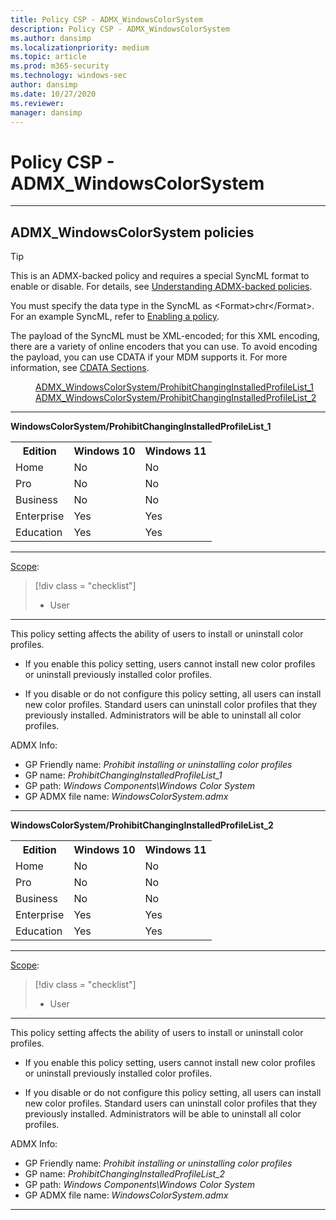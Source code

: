 ```yaml
---
title: Policy CSP - ADMX_WindowsColorSystem
description: Policy CSP - ADMX_WindowsColorSystem
ms.author: dansimp
ms.localizationpriority: medium
ms.topic: article
ms.prod: m365-security
ms.technology: windows-sec
author: dansimp
ms.date: 10/27/2020
ms.reviewer: 
manager: dansimp
---
```


# Policy CSP - ADMX_WindowsColorSystem

<hr/>

<!--Policies-->
## ADMX_WindowsColorSystem policies  

> [!TIP]
> This is an ADMX-backed policy and requires a special SyncML format to enable or disable. For details, see [Understanding ADMX-backed policies](./understanding-admx-backed-policies.md).
> 
> You must specify the data type in the SyncML as &lt;Format&gt;chr&lt;/Format&gt;. For an example SyncML, refer to [Enabling a policy](./understanding-admx-backed-policies.md#enabling-a-policy).
> 
> The payload of the SyncML must be XML-encoded; for this XML encoding, there are a variety of online encoders that you can use. To avoid encoding the payload, you can use CDATA if your MDM supports it. For more information, see [CDATA Sections](http://www.w3.org/TR/REC-xml/#sec-cdata-sect).

<dl>
  <dd>
    <a href="#admx-windowscolorsystem-prohibitchanginginstalledprofilelist_1">ADMX_WindowsColorSystem/ProhibitChangingInstalledProfileList_1</a>
  </dd>
  <dd>
    <a href="#admx-windowscolorsystem-prohibitchanginginstalledprofilelist_2">ADMX_WindowsColorSystem/ProhibitChangingInstalledProfileList_2</a>
  </dd>
</dl>


<hr/>

<!--Policy-->
<a href="" id="admx-windowscolorsystem-prohibitchanginginstalledprofilelist_1"></a>**WindowsColorSystem/ProhibitChangingInstalledProfileList_1**  

<!--SupportedSKUs-->
<table>
<tr>
    <th>Edition</th>
    <th>Windows 10</th>
    <th>Windows 11</th>
</tr>
<tr>
    <td>Home</td>
    <td>No</td>
    <td>No</td>
</tr>
<tr>
    <td>Pro</td>
    <td>No</td>
    <td>No</td>
</tr>
<tr>
    <td>Business</td>
    <td>No</td>
    <td>No</td>
</tr>
<tr>
    <td>Enterprise</td>
    <td>Yes</td>
    <td>Yes</td>
</tr>
<tr>
    <td>Education</td>
    <td>Yes</td>
    <td>Yes</td>
</tr>
</table>

<!--/SupportedSKUs-->
<hr/>

<!--Scope-->
[Scope](./policy-configuration-service-provider.md#policy-scope):

> [!div class = "checklist"]
> * User

<hr/>

<!--/Scope-->
<!--Description-->
This policy setting affects the ability of users to install or uninstall color profiles.  

- If you enable this policy setting, users cannot install new color profiles or uninstall previously installed color profiles.  

- If you disable or do not configure this policy setting, all users can install new color profiles. Standard users can uninstall color profiles that they previously installed. Administrators will be able to uninstall all color profiles.

<!--/Description-->

<!--ADMXBacked-->
ADMX Info:  
-   GP Friendly name: *Prohibit installing or uninstalling color profiles*
-   GP name: *ProhibitChangingInstalledProfileList_1*
-   GP path: *Windows Components\Windows Color System*
-   GP ADMX file name: *WindowsColorSystem.admx*

<!--/ADMXBacked-->
<!--/Policy-->
<hr/>

<!--Policy-->
<a href="" id="admx-windowscolorsystem-prohibitchanginginstalledprofilelist_2"></a>**WindowsColorSystem/ProhibitChangingInstalledProfileList_2**  

<!--SupportedSKUs-->
<table>
<tr>
    <th>Edition</th>
    <th>Windows 10</th>
    <th>Windows 11</th>
</tr>
<tr>
    <td>Home</td>
    <td>No</td>
    <td>No</td>
</tr>
<tr>
    <td>Pro</td>
    <td>No</td>
    <td>No</td>
</tr>
<tr>
    <td>Business</td>
    <td>No</td>
    <td>No</td>
</tr>
<tr>
    <td>Enterprise</td>
    <td>Yes</td>
    <td>Yes</td>
</tr>
<tr>
    <td>Education</td>
    <td>Yes</td>
    <td>Yes</td>
</tr>
</table>

<!--/SupportedSKUs-->
<hr/>

<!--Scope-->
[Scope](./policy-configuration-service-provider.md#policy-scope):

> [!div class = "checklist"]
> * User

<hr/>

<!--/Scope-->
<!--Description-->
This policy setting affects the ability of users to install or uninstall color profiles.  

- If you enable this policy setting, users cannot install new color profiles or uninstall previously installed color profiles.  

- If you disable or do not configure this policy setting, all users can install new color profiles. Standard users can uninstall color profiles that they previously installed. Administrators will be able to uninstall all color profiles.

<!--/Description-->

<!--ADMXBacked-->
ADMX Info:  
-   GP Friendly name: *Prohibit installing or uninstalling color profiles*
-   GP name: *ProhibitChangingInstalledProfileList_2*
-   GP path: *Windows Components\Windows Color System*
-   GP ADMX file name: *WindowsColorSystem.admx*


<!--/ADMXBacked-->
<!--/Policy-->
<hr/>


<!--/Policies-->

